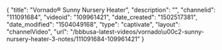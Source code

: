 {
    "title": "Vornado&reg; Sunny Nursery Heater",
    "description": "",
    "channelid": "111091684",
    "videoid": "109961421",
    "date_created": "1502517381",
    "date_modified": "1504049168",
    "type": "captivate",
    "layout": "channelVideo",
    "url": "\/bbbusa-latest-videos\/vornado\u00c2-sunny-nursery-heater-3-notes\/111091684-109961421"
}